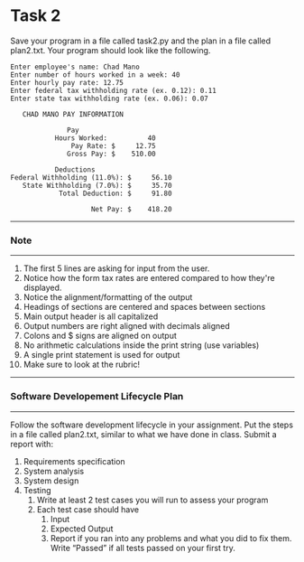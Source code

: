 # Task 2
Save your program in a file called task2.py and the plan in a file called plan2.txt. Your program should look like the following.

    Enter employee's name: Chad Mano
    Enter number of hours worked in a week: 40
    Enter hourly pay rate: 12.75
    Enter federal tax withholding rate (ex. 0.12): 0.11
    Enter state tax withholding rate (ex. 0.06): 0.07

       CHAD MANO PAY INFORMATION        

                  Pay                   
               Hours Worked:          40
                   Pay Rate: $     12.75
                  Gross Pay: $    510.00

               Deductions               
    Federal Withholding (11.0%): $     56.10
       State Withholding (7.0%): $     35.70
                Total Deduction: $     91.80

                        Net Pay: $    418.20

---
### Note
---

1. The first 5 lines are asking for input from the user.
1. Notice how the form tax rates are entered compared to how they're displayed.
1. Notice the alignment/formatting of the output
1. Headings of sections are centered and spaces between sections
1. Main output header is all capitalized
1. Output numbers are right aligned with decimals aligned
1. Colons and $ signs are aligned on output
1. No arithmetic calculations inside the print string (use variables)
1. A single print statement is used for output
1. Make sure to look at the rubric!

---
### Software Developement Lifecycle Plan
---

Follow the software development lifecycle in your assignment. Put the steps in a file called plan2.txt, similar to what we have done in class. Submit a report with:

1. Requirements specification
1. System analysis
1. System design
1. Testing
    1. Write at least 2 test cases you will run to assess your program
    1. Each test case should have
        1. Input
        1. Expected Output
        1. Report if you ran into any problems and what you did to fix them. Write “Passed” if all tests passed on your first try.
